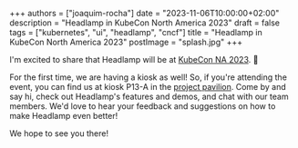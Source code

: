 +++
authors = ["joaquim-rocha"]
date = "2023-11-06T10:00:00+02:00"
description = "Headlamp in KubeCon North America 2023"
draft = false
tags = ["kubernetes", "ui", "headlamp", "cncf"]
title = "Headlamp in KubeCon North America 2023"
postImage = "splash.jpg"
+++

I'm excited to share that Headlamp will be at [KubeCon NA 2023](https://events.linuxfoundation.org/kubecon-cloudnativecon-north-america/). 🎉

For the first time, we are having a kiosk as well! So, if you're attending the event, you can find us at kiosk P13-A in the [project pavilion](https://events.linuxfoundation.org/kubecon-cloudnativecon-north-america/program/project-engagement/#project-pavilion-hours). Come by and say hi, check out Headlamp's features and demos, and chat with our team members. We'd love to hear your feedback and suggestions on how to make Headlamp even better!

We hope to see you there!
